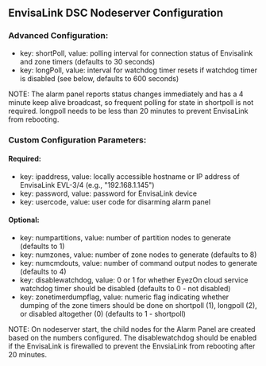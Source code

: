 ## EnvisaLink DSC Nodeserver Configuration
### Advanced Configuration:
- key: shortPoll, value: polling interval for connection status of Envisalink and zone timers (defaults to 30 seconds)
- key: longPoll, value: interval for watchdog timer resets if watchdog timer is disabled (see below, defaults to 600 seconds)

NOTE: The alarm panel reports status changes immediately and has a 4 minute keep alive broadcast, so frequent polling for state in shortpoll is not required. longpoll needs to be less than 20 minutes to prevent EnvisaLink from rebooting.

### Custom Configuration Parameters:

#### Required:
- key: ipaddress, value: locally accessible hostname or IP address of EnvisaLink EVL-3/4 (e.g., "192.168.1.145")
- key: password, value: password for EnvisaLink device
- key: usercode, value: user code for disarming alarm panel

#### Optional:
- key: numpartitions, value: number of partition nodes to generate (defaults to 1)
- key: numzones, value: number of zone nodes to generate (defaults to 8)
- key: numcmdouts, value: number of command output nodes to generate (defaults to 4)
- key: disablewatchdog, value: 0 or 1 for whether EyezOn cloud service watchdog timer should be disabled (defaults to 0 - not disabled)
- key: zonetimerdumpflag, value: numeric flag indicating whether dumping of the zone timers should be done on shortpoll (1), longpoll (2), or disabled altogether (0) (defaults to 1 - shortpoll)

NOTE: On nodeserver start, the child nodes for the Alarm Panel are created based on the numbers configured. The disablewatchdog should be enabled if the EnvisaLink is firewalled to prevent the EnvsiaLink from rebooting after 20 minutes.

